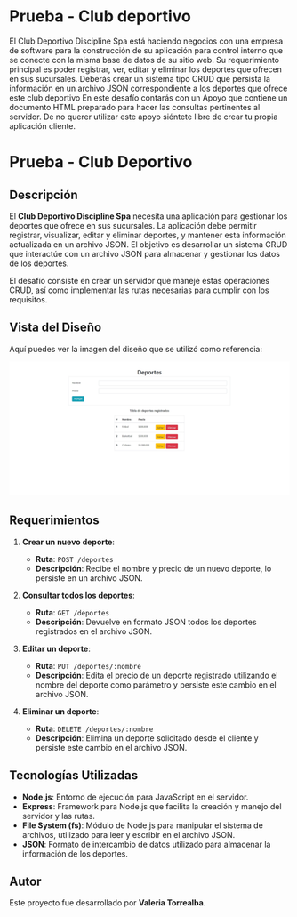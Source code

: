 # Prueba - Club deportivo

El Club Deportivo Discipline Spa está haciendo negocios con una empresa de software para
la construcción de su aplicación para control interno que se conecte con la misma base de
datos de su sitio web. Su requerimiento principal es poder registrar, ver, editar y eliminar los
deportes que ofrecen en sus sucursales.
Deberás crear un sistema tipo CRUD que persista la información en un archivo JSON
correspondiente a los deportes que ofrece este club deportivo
En este desafío contarás con un Apoyo que contiene un documento HTML preparado para
hacer las consultas pertinentes al servidor. De no querer utilizar este apoyo siéntete libre de
crear tu propia aplicación cliente. 

# Prueba - Club Deportivo

## Descripción

El **Club Deportivo Discipline Spa** necesita una aplicación para gestionar los deportes que ofrece en sus sucursales. La aplicación debe permitir registrar, visualizar, editar y eliminar deportes, y mantener esta información actualizada en un archivo JSON. El objetivo es desarrollar un sistema CRUD que interactúe con un archivo JSON para almacenar y gestionar los datos de los deportes.

El desafío consiste en crear un servidor que maneje estas operaciones CRUD, así como implementar las rutas necesarias para cumplir con los requisitos.

## Vista del Diseño

Aquí puedes ver la imagen del diseño que se utilizó como referencia:

![deporte](screenshot/deporte.png)

## Requerimientos

1. **Crear un nuevo deporte**:
   - **Ruta**: `POST /deportes`
   - **Descripción**: Recibe el nombre y precio de un nuevo deporte, lo persiste en un archivo JSON.

2. **Consultar todos los deportes**:
   - **Ruta**: `GET /deportes`
   - **Descripción**: Devuelve en formato JSON todos los deportes registrados en el archivo JSON.

3. **Editar un deporte**:
   - **Ruta**: `PUT /deportes/:nombre`
   - **Descripción**: Edita el precio de un deporte registrado utilizando el nombre del deporte como parámetro y persiste este cambio en el archivo JSON.

4. **Eliminar un deporte**:
   - **Ruta**: `DELETE /deportes/:nombre`
   - **Descripción**: Elimina un deporte solicitado desde el cliente y persiste este cambio en el archivo JSON.

## Tecnologías Utilizadas

- **Node.js**: Entorno de ejecución para JavaScript en el servidor.
- **Express**: Framework para Node.js que facilita la creación y manejo del servidor y las rutas.
- **File System (fs)**: Módulo de Node.js para manipular el sistema de archivos, utilizado para leer y escribir en el archivo JSON.
- **JSON**: Formato de intercambio de datos utilizado para almacenar la información de los deportes.

## Autor

Este proyecto fue desarrollado por **Valeria Torrealba**.



